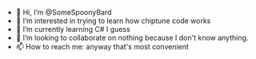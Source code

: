 - 👋 Hi, I’m @SomeSpoonyBard
- 👀 I’m interested in trying to learn how chiptune code works
- 🌱 I’m currently learning C# I guess
- 💞️ I’m looking to collaborate on nothing because I don't know anything.
- 📫 How to reach me: anyway that's most convenient

<!---
SomeSpoonyBard/SomeSpoonyBard is a ✨ special ✨ repository because its `README.md` (this file) appears on your GitHub profile.
You can click the Preview link to take a look at your changes.
--->
